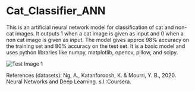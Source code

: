 # Cat_Classifier_ANN
This is an artificial neural network model for classification of cat and non-cat images. It outputs 1 when a cat image is given as input and 0 when a non cat image is given as input. The model gives approx 98% accuracy on the training set and 80% accuracy on the test set. It is a basic model and uses python libraries like numpy, matplotlib, opencv, pillow, and scipy. 

![Test Image 1](cat1.jpg)

References (datasets):
Ng, A., Katanforoosh, K. & Mourri, Y. B., 2020. Neural Networks and Deep Learning. s.l.:Coursera.


